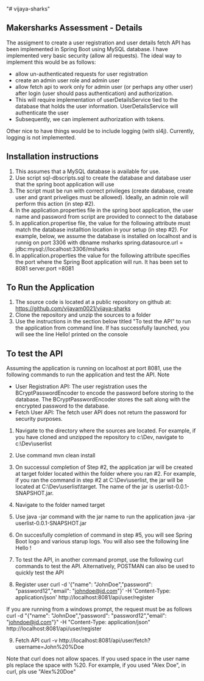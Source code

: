 "# vijaya-sharks" 

Makersharks Assessment - Details
---------------------------------
The assigment to create a user registration and user details fetch API has been implemented in Spring Boot using MySQL database. 
I have implemented very basic security (allow all requests). The ideal way to implement this would be as follows:
- allow un-authenticated requests for user registration
- create an admin user role and admin user
- allow fetch api to work only for admin user (or perhaps any other user) after login (user should pass authentication) and authorization.
- This will require implementation of userDetailsService tied to the database that holds the user information. UserDetailsService will authenticate the user
- Subsequently, we can implement authorization with tokens.

Other nice to have things would be to include logging (with sl4j). Currently, logging is not implemented. 

Installation instructions
-------------------------

1. This assumes that a MySQL database is available for use.
2. Use script sql-dbscripts.sql to create the database and database user that the spring boot application will use
3. The script must be run with correct privileges (create database, create user and grant priveliges must be allowed). Ideally, an admin role will perform this action (in step #2).
4. In the application.properties file in the spring boot application, the user name and password from script are provided to connect to the database
5. In application.propertise file, the value for the following attribute must match the database installtion location in your setup (in step #2). For example, below, we assume the database is installed on localhost and is runnig on port 3306 with dbname msharks
     spring.datasource.url = jdbc:mysql://localhost:3306/msharks
6. In application.properties the value for the following attribute specifies the port where the Spring Boot application will run. It has been set to 8081
    server.port =8081

To Run the Application
-----------------------
1. The source code is located at a public repository on github at: https://github.com/vijayam0021/vijaya-sharks
2. Clone the repository and unzip the sources to a folder
3. Use the instructions in the section below titled "To test the API" to run the application from command line. If has successfully launched, you will see the line Hello!</b> printed on the console

To test the API
---------------
Assuming the application is running on localhost at port 8081, use the following commands to run the application and test the API. 
Note
* User Registration API: The user registration uses the BCryptPasswordEncoder to encode the password before storing to the database. The BCryptPasswordEncoder stores the salt along with the encrypted password to the database.
* Fetch User API: The fetch user API does not return the password for security purposes.

1. Navigate to the directory where the sources are located. For example, if you have cloned and unzipped the repository to c:\Dev, navigate to c:\Dev\userlist

2. Use command 
     mvn clean install
3. On successul completion of Step #2, the application jar will be created at target folder located within the folder where you ran #2. For example, if you ran the command in step 
#2 at C:\Dev\userlist, the jar will be located at C:\Dev\userlist\target. The name of the jar is userlist-0.0.1-SNAPSHOT.jar. 

4. Navigate to the folder named target

5. Use java -jar command with the jar name to run the application 
     java -jar userlist-0.0.1-SNAPSHOT.jar

6. On succesfully completion of command in step #5, you will see Spring Boot logo and various starup logs. You will also see the following line 
Hello !

7. To test the API, in another command prompt, use the following curl commands to test the API. Alternatively, POSTMAN can also be used to quickly test the API

8. Register user
curl -d  '{"name": "JohnDoe","password": "password12","email": "johndoe@jd.com"}' -H 'Content-Type: application/json' http://localhost:8081/api/user/register

If you are running from a windows prompt, the request must be as follows
curl -d  "{\"name\": \"JohnDoe\",\"password\": \"password12\",\"email\": \"johndoe@jd.com\"}" -H "Content-Type: application/json" http://localhost:8081/api/user/register


9. Fetch API
curl -v http://localhost:8081/api/user/fetch?username=John%20%Doe

Note that curl does not allow spaces. If you used space in the user name pls replace the space with %20. 
For example, if you used "Alex Doe", in curl, pls use "Alex%20Doe"

  
